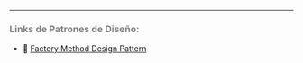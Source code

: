 ***
### <span style="color:grey">Links de Patrones de Diseño:</span>
- 🔗 [Factory Method Design Pattern](https://www.twincontrols.com/community/twincat-knowledgebase/factory-method-design-pattern/)